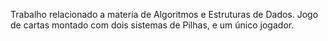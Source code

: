 Trabalho relacionado a materia de Algoritmos e Estruturas de Dados. Jogo de cartas montado com dois sistemas de Pilhas, e um único jogador. 
